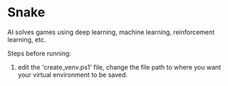# Snake
AI solves games using deep learning, machine learning, reinforcement learning, etc.

Steps before running:
1. edit the 'create_venv.ps1' file, change the file path to where you want your virtual environment to be saved. 
